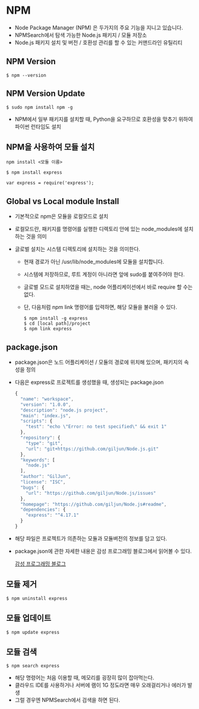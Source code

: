 # NPM 

- Node Package Manager (NPM) 은 두가지의 주요 기능을 지니고 있습니다.
- NPMSearch에서 탐색 가능한 Node.js 패키지 / 모듈 저장소
- Node.js 패키지 설치 및 버전 / 호환성 관리를 할 수 있는 커맨드라인 유틸리티



## NPM Version

```shell
$ npm --version
```



## NPM Version Update

``` shell
$ sudo npm install npm -g
```

- NPM에서 일부 패키지를 설치할 때, Python을 요구하므로 호환성을 맞추기 위하여 파이썬 런타임도 설치



## NPM을 사용하여 모듈 설치

```shell
npm install <모듈 이름>

$ npm install express

var express = require('express');
```



## Global vs Local module Install

- 기본적으로 npm은 모듈을 로컬모드로 설치

- 로컬모드란, 패키지를 명령어를 실행한 디렉토리 안에 있는 node_modules에 설치하는 것을 의미

- 글로벌 설치는 시스템 디렉토리에 설치하는 것을 의미한다.

  - 현재 경로가 아닌 /usr/lib/node_modules에 모듈을 설치합니다.

  - 시스템에 저장하므로, 루트 계정이 아니라면 앞에 sudo를 붙여주어야 한다.

  - 글로벌 모드로 설치하였을 때는, node 어플리케이션에서 바로 require 할 수는 없다.

  - 단, 다음처럼 npm link 명령어를 입력하면, 해당 모듈을 불러올 수 있다.

    ```shell
    $ npm install -g express
    $ cd [local path]/project
    $ npm link express
    ```



## package.json

- package.json은 노드 어플리케이션 / 모듈의 경로에 위치해 있으며, 패키지의 속성을 정의

- 다음은 express로 프로젝트를 생성했을 때, 생성되는 package.json

  ```js
  {
    "name": "workspace",
    "version": "1.0.0",
    "description": "node.js project",
    "main": "index.js",
    "scripts": {
      "test": "echo \"Error: no test specified\" && exit 1"
    },
    "repository": {
      "type": "git",
      "url": "git+https://github.com/giljun/Node.js.git"
    },
    "keywords": [
      "node.js"
    ],
    "author": "GilJun",
    "license": "ISC",
    "bugs": {
      "url": "https://github.com/giljun/Node.js/issues"
    },
    "homepage": "https://github.com/giljun/Node.js#readme",
    "dependencies": {
      "express": "^4.17.1"
    }
  }
  ```

- 해당 파일은 프로젝트가 의존하는 모듈과 모듈벼전의 정보를 담고 있다.

- package.json에 관한 자세한 내용은 감성 프로그래밍 블로그에서 읽어볼 수 있다.

  [감성 프로그래밍 블로그](https://programmingsummaries.tistory.com/385)



## 모듈 제거

```shell
$ npm uninstall express
```



## 모듈 업데이트

```shell
$ npm update express
```



## 모듈 검색

```shell
$ npm search express
```

- 해당 명령어는 처음 이용할 때, 메모리를 굉장히 많이 잡아먹는다.
- 클라우드 IDE를 사용하거나 서버에 램이 1G 정도라면 매우 오래걸리거나 에러가 발생
- 그럴 경우엔 NPMSearch에서 검색을 하면 된다.















